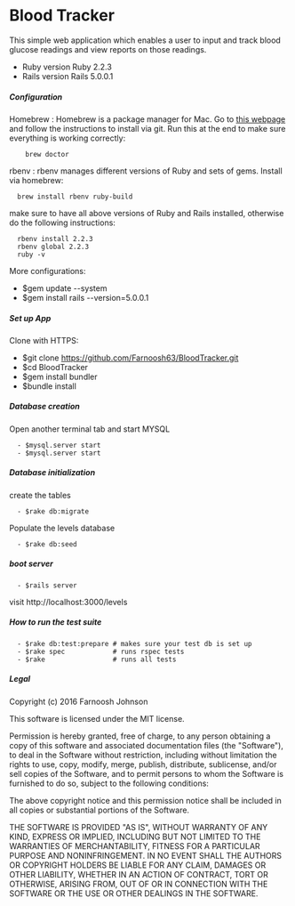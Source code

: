 # Blood Tracker

This simple web application which enables a user to input and
track blood glucose readings and view reports on those readings.


* Ruby version
  Ruby 2.2.3
* Rails version
  Rails 5.0.0.1

##### Configuration


Homebrew : Homebrew is a package manager for Mac. Go to [this webpage](http://brew.sh) and follow the
instructions to install via git. Run this at the end to make sure everything is working correctly:

        brew doctor


rbenv : rbenv manages different versions of Ruby and sets of gems. Install via homebrew:
```
  brew install rbenv ruby-build
```
make sure to have all above versions of Ruby and Rails installed, otherwise do the following instructions:
```
  rbenv install 2.2.3
  rbenv global 2.2.3
  ruby -v  
```

More configurations:
  - $gem update --system
  - $gem install rails --version=5.0.0.1

  ##### Set up App

  Clone with HTTPS:
  - $git clone https://github.com/Farnoosh63/BloodTracker.git
  - $cd BloodTracker
  - $gem install bundler
  - $bundle install

##### Database creation
Open another terminal tab and start MYSQL

      - $mysql.server start
      - $mysql.server start


##### Database initialization
create the tables

      - $rake db:migrate

 Populate the levels database

      - $rake db:seed

##### boot server
```
  - $rails server
```
   visit http://localhost:3000/levels


##### How to run the test suite
```
  - $rake db:test:prepare # makes sure your test db is set up
  - $rake spec            # runs rspec tests
  - $rake                 # runs all tests
```

##### Legal

  Copyright (c) 2016 Farnoosh Johnson

  This software is licensed under the MIT license.

  Permission is hereby granted, free of charge, to any person obtaining a copy of this software and associated documentation files (the "Software"), to deal in the Software without restriction, including without limitation the rights to use, copy, modify, merge, publish, distribute, sublicense, and/or sell copies of the Software, and to permit persons to whom the Software is furnished to do so, subject to the following conditions:

  The above copyright notice and this permission notice shall be included in all copies or substantial portions of the Software.

  THE SOFTWARE IS PROVIDED "AS IS", WITHOUT WARRANTY OF ANY KIND, EXPRESS OR IMPLIED, INCLUDING BUT NOT LIMITED TO THE WARRANTIES OF MERCHANTABILITY, FITNESS FOR A PARTICULAR PURPOSE AND NONINFRINGEMENT. IN NO EVENT SHALL THE AUTHORS OR COPYRIGHT HOLDERS BE LIABLE FOR ANY CLAIM, DAMAGES OR OTHER LIABILITY, WHETHER IN AN ACTION OF CONTRACT, TORT OR OTHERWISE, ARISING FROM, OUT OF OR IN CONNECTION WITH THE SOFTWARE OR THE USE OR OTHER DEALINGS IN THE SOFTWARE.
